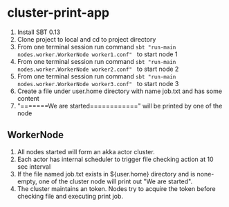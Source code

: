 # cluster-print-app
1. Install SBT 0.13
2. Clone project to local and cd to project directory
3. From one terminal session run command `sbt "run-main nodes.worker.WorkerNode worker1.conf" ` to start node 1
4. From one terminal session run command `sbt "run-main nodes.worker.WorkerNode worker2.conf" ` to start node 2
5. From one terminal session run command `sbt "run-main nodes.worker.WorkerNode worker3.conf" ` to start node 3
6. Create a file under user.home directory with name job.txt and has some content
7. "=======We are started============" will be printed by one of the node


## WorkerNode
1. All nodes started will form an akka actor cluster.
2. Each actor has internal scheduler to trigger file checking action at 10 sec interval
3. If the file named job.txt exists in ${user.home} directory and is none-empty, one of the cluster node will print out "We are started". 
4. The cluster maintains an token. Nodes try to acquire the token before checking file and executing print job.